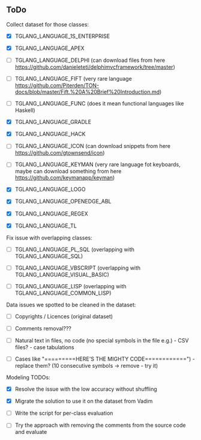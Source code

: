 ## ToDo

Collect dataset for those classes:

 - [X] TGLANG_LANGUAGE_1S_ENTERPRISE
 - [X] TGLANG_LANGUAGE_APEX
 - [ ] TGLANG_LANGUAGE_DELPHI (can download files from here https://github.com/danieleteti/delphimvcframework/tree/master)
 - [ ] TGLANG_LANGUAGE_FIFT (very rare language https://github.com/Piterden/TON-docs/blob/master/Fift.%20A%20Brief%20Introduction.md)
 - [ ] TGLANG_LANGUAGE_FUNC (does it mean functional languages like Haskell)
 - [X] TGLANG_LANGUAGE_GRADLE
 - [X] TGLANG_LANGUAGE_HACK
 - [ ] TGLANG_LANGUAGE_ICON (can download snippets from here https://github.com/gtownsend/icon)
 - [ ] TGLANG_LANGUAGE_KEYMAN (very rare language fot keyboards, maybe can download something from here https://github.com/keymanapp/keyman)
 - [X] TGLANG_LANGUAGE_LOGO
 - [X] TGLANG_LANGUAGE_OPENEDGE_ABL
 - [X] TGLANG_LANGUAGE_REGEX
 - [X] TGLANG_LANGUAGE_TL


Fix issue with overlapping classes:

 - [ ] TGLANG_LANGUAGE_PL_SQL (overlapping with TGLANG_LANGUAGE_SQL)
 - [ ] TGLANG_LANGUAGE_VBSCRIPT (overlapping with TGLANG_LANGUAGE_VISUAL_BASIC)
 - [ ] TGLANG_LANGUAGE_LISP (overlapping with TGLANG_LANGUAGE_COMMON_LISP)


Data issues we spotted to be cleaned in the dataset:
- [ ] Copyrights / Licences (original dataset)
- [ ] Comments removal???
- [ ] Natural text in files, no code (no special symbols in the file e.g.) - CSV files? - case tabulations
- [ ] Cases like "=========HERE'S THE MIGHTY CODE============") - replace them? (10 consecutive symbols -> remove - try it)


Modeling TODOs:
- [X] Resolve the issue with the low accuracy without shuffling
- [X] Migrate the solution to use it on the dataset from Vadim
- [ ] Write the script for per-class evaluation
- [ ] Try the approach with removing the comments from the source code and evaluate




